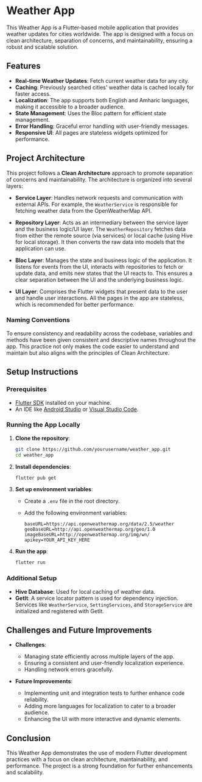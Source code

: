 # Weather App

This Weather App is a Flutter-based mobile application that provides weather updates for cities worldwide. The app is designed with a focus on clean architecture, separation of concerns, and maintainability, ensuring a robust and scalable solution.

## Features

- **Real-time Weather Updates**: Fetch current weather data for any city.
- **Caching**: Previously searched cities' weather data is cached locally for faster access.
- **Localization**: The app supports both English and Amharic languages, making it accessible to a broader audience.
- **State Management**: Uses the Bloc pattern for efficient state management.
- **Error Handling**: Graceful error handling with user-friendly messages.
- **Responsive UI**: All pages are stateless widgets optimized for performance.

## Project Architecture

This project follows a **Clean Architecture** approach to promote separation of concerns and maintainability. The architecture is organized into several layers:

- **Service Layer**: Handles network requests and communication with external APIs. For example, the `WeatherService` is responsible for fetching weather data from the OpenWeatherMap API.

- **Repository Layer**: Acts as an intermediary between the service layer and the business logic/UI layer. The `WeatherRepository` fetches data from either the remote source (via services) or local cache (using Hive for local storage). It then converts the raw data into models that the application can use.

- **Bloc Layer**: Manages the state and business logic of the application. It listens for events from the UI, interacts with repositories to fetch or update data, and emits new states that the UI reacts to. This ensures a clear separation between the UI and the underlying business logic.

- **UI Layer**: Comprises the Flutter widgets that present data to the user and handle user interactions. All the pages in the app are stateless, which is recommended for better performance.

### Naming Conventions

To ensure consistency and readability across the codebase, variables and methods have been given consistent and descriptive names throughout the app. This practice not only makes the code easier to understand and maintain but also aligns with the principles of Clean Architecture.

## Setup Instructions

### Prerequisites

- [Flutter SDK](https://flutter.dev/docs/get-started/install) installed on your machine.
- An IDE like [Android Studio](https://developer.android.com/studio) or [Visual Studio Code](https://code.visualstudio.com/).

### Running the App Locally

1. **Clone the repository**:

   ```bash
   git clone https://github.com/yourusername/weather_app.git
   cd weather_app
   ```

2. **Install dependencies**:

   ```bash
   flutter pub get
   ```

3. **Set up environment variables**:

   - Create a `.env` file in the root directory.
   - Add the following environment variables:

     ```env
     baseURL=https://api.openweathermap.org/data/2.5/weather
     geoBaseURL=http://api.openweathermap.org/geo/1.0
     imageBaseURL=http://openweathermap.org/img/wn/
     apikey=YOUR_API_KEY_HERE
     ```

4. **Run the app**:

   ```bash
   flutter run
   ```

### Additional Setup

- **Hive Database**: Used for local caching of weather data.
- **GetIt**: A service locator pattern is used for dependency injection. Services like `WeatherService`, `SettingServices`, and `StorageService` are initialized and registered with GetIt.

## Challenges and Future Improvements

- **Challenges**:

  - Managing state efficiently across multiple layers of the app.
  - Ensuring a consistent and user-friendly localization experience.
  - Handling network errors gracefully.

- **Future Improvements**:
  - Implementing unit and integration tests to further enhance code reliability.
  - Adding more languages for localization to cater to a broader audience.
  - Enhancing the UI with more interactive and dynamic elements.

## Conclusion

This Weather App demonstrates the use of modern Flutter development practices with a focus on clean architecture, maintainability, and performance. The project is a strong foundation for further enhancements and scalability.
